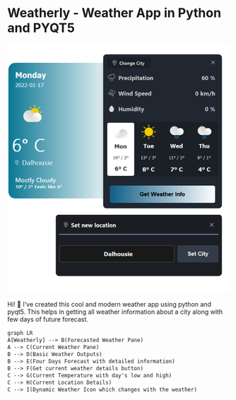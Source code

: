 # Weatherly - Weather App in Python and PYQT5

<p align="left">
  <img src="https://github.com/gupta-shubhm/Weatherly/blob/master/Resources/Weatherly.png" width="650" title="hover text">
</p>

Hi! 👋 I've created this cool and modern weather app using python and pyqt5. This helps in getting all weather information about a city along with few days of future forecast.

```mermaid
graph LR
A[Weatherly] --> B(Forecasted Weather Pane)
A --> C(Current Weather Pane)
B --> D(Basic Weather Outputs)
B --> E(Four Days Forecast with detailed information)
B --> F(Get current weather details button)
C --> G(Current Temperature with day's low and high)
C --> H(Current Location Details)
C --> I(Dynamic Weather Icon which changes with the weather)
```
